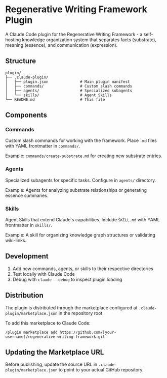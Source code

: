 # Regenerative Writing Framework Plugin

A Claude Code plugin for the Regenerative Writing Framework - a self-hosting knowledge organization system that separates facts (substrate), meaning (essence), and communication (expression).

## Structure

```
plugin/
├── .claude-plugin/
│   ├── plugin.json              # Main plugin manifest
│   ├── commands/                # Custom slash commands
│   ├── agents/                  # Specialized subagents
│   └── skills/                  # Agent Skills
└── README.md                    # This file
```

## Components

### Commands
Custom slash commands for working with the framework. Place `.md` files with YAML frontmatter in `commands/`.

Example: `commands/create-substrate.md` for creating new substrate entries.

### Agents
Specialized subagents for specific tasks. Configure in `agents/` directory.

Example: Agents for analyzing substrate relationships or generating essence summaries.

### Skills
Agent Skills that extend Claude's capabilities. Include `SKILL.md` with YAML frontmatter in `skills/`.

Example: A skill for organizing knowledge graph structures or validating wiki-links.

## Development

1. Add new commands, agents, or skills to their respective directories
2. Test locally with Claude Code
3. Debug with `claude --debug` to inspect plugin loading

## Distribution

The plugin is distributed through the marketplace configured at `.claude-plugin/marketplace.json` in the repository root.

To add this marketplace to Claude Code:
```
/plugin marketplace add https://github.com/[your-username]/regenerative-writing-framework.git
```

## Updating the Marketplace URL

Before publishing, update the source URL in `.claude-plugin/marketplace.json` to point to your actual GitHub repository.
